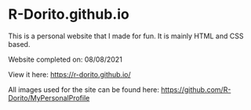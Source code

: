 # R-Dorito.github.io

This is a personal website that I made for fun.
It is mainly HTML and CSS based.

Website completed on: 08/08/2021

View it here:
https://r-dorito.github.io/

All images used for the site can be found here:
https://github.com/R-Dorito/MyPersonalProfile
